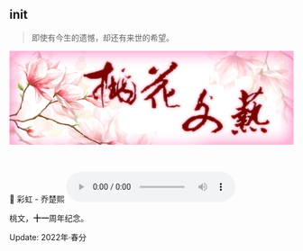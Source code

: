 ## init

> 即使有今生的遗憾，却还有来世的希望。

![](https://github.com/taohuawenyi/init/blob/master/Resource/thwy.jpg)

<br>

🎵 彩虹 - 乔楚熙
<audio id="audio" controls="controls">
    <source id="mp3" src="https://github.com/taohuawenyi/init/blob/master/Resource/caihong.mp3">
    Your browser does not support the Audio tag.
</audio>

桃文，**十一**周年纪念。

Update: 2022年·春分

